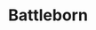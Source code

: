 ---
title: Battleborn
crosslinks:
- livven
- youtubefactsbot
- u_imguralbumbot
- Overwatch
- youtubot
- xboxone
- Games
- IAmA
- paragon
- BattleBornRule34
- pcgaming
- MortalKombat
- exmormons
- NoMansSkyTheGame
- Overwatch_Porn
- BattlebornMemes
- OutOfTheLoop
- BattlebornLFT
- raerth
- ExpandDong
---